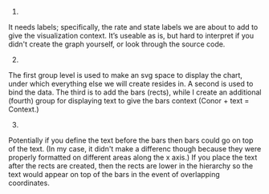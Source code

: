 1.

It needs labels; specifically, the rate and state labels we are about to add to give the visualization context. It’s useable  as is, but hard to interpret if you didn't create the graph yourself, or look through the source code.

2.

The first group level is used to make an svg space to display the chart, under which everything else we will create resides in. A second is used to bind the data. The third is to add the bars (rects), while I create an additional (fourth) group for displaying text to give the bars context (Conor + text = Context.)

3.

Potentially if you define the text before the bars then bars could go on top of the text. (In my case, it didn't make a differenc though because they were properly formatted on different areas along the x axis.) If you place the text after the rects are created, then the rects are lower in the hierarchy so the text would appear on top of the bars in the event of overlapping coordinates.

